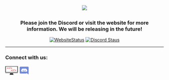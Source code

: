 <h1 align="center">
<a href="https://ksrp.info" target="_blank"><img src="https://cdn.discordapp.com/attachments/1075683723170811954/1077727783993741393/Artboard_13.png" height="135"/></a>
</h1>
<h3 align="center">Please join the Discord or visit the website for more information. We will be releasing in the future!</h3>

<p align="center">
<a href="https://ksrp.info" target="_blank"><img src="https://img.shields.io/website?down_color=red&down_message=Offline&label=Web%20Site&style=flat-square&up_color=brightgreen&up_message=Online&url=https%3A%2F%2Fksrp.info" alt="WebsiteStatus" /></a>
<a href="https://discord.gg/keystonerp" target="_blank"><img src="https://img.shields.io/discord/1075705453100671046?color=blue&label=%20Discord&style=flat-square" alt="Discord Staus" /></a>
</p>

---

### Connect with us:

[<img align="left" alt="shadowdevs.com" height="30" width="40" src="https://raw.githubusercontent.com/AgentBUB/AgentBUB/main/src/images/website.svg" />][website]
[<img align="left" alt="Shadow Development | Discord" height="30" width="40" src="https://raw.githubusercontent.com/AgentBUB/AgentBUB/main/src/images/discord.svg" />][discord]

[website]: https://ksrp.info
[discord]: https://discord.gg/keystonerp

